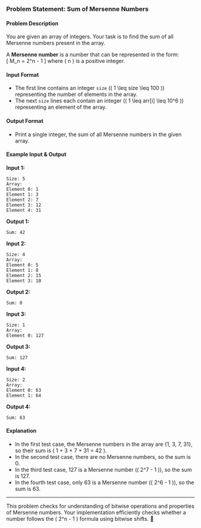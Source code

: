 ### **Problem Statement: Sum of Mersenne Numbers**

#### **Problem Description**
You are given an array of integers. Your task is to find the sum of all Mersenne numbers present in the array.

A **Mersenne number** is a number that can be represented in the form:  
\[
M_n = 2^n - 1
\]
where \( n \) is a positive integer.

#### **Input Format**
- The first line contains an integer `size` (\( 1 \leq size \leq 100 \)) representing the number of elements in the array.
- The next `size` lines each contain an integer (\( 1 \leq arr[i] \leq 10^6 \)) representing an element of the array.

#### **Output Format**
- Print a single integer, the sum of all Mersenne numbers in the given array.

#### **Example Input & Output**

**Input 1:**
```
Size: 5
Array: 
Element 0: 1
Element 1: 3
Element 2: 7
Element 3: 12
Element 4: 31
```
**Output 1:**
```
Sum: 42
```

**Input 2:**
```
Size: 4
Array: 
Element 0: 5
Element 1: 8
Element 2: 15
Element 3: 10
```
**Output 2:**
```
Sum: 0
```

**Input 3:**
```
Size: 1
Array:
Element 0: 127
```
**Output 3:**
```
Sum: 127
```

**Input 4:**
```
Size: 2
Array:
Element 0: 63
Element 1: 64
```
**Output 4:**
```
Sum: 63
```

#### **Explanation**
- In the first test case, the Mersenne numbers in the array are {1, 3, 7, 31}, so their sum is \( 1 + 3 + 7 + 31 = 42 \).
- In the second test case, there are no Mersenne numbers, so the sum is 0.
- In the third test case, 127 is a Mersenne number (\( 2^7 - 1 \)), so the sum is 127.
- In the fourth test case, only 63 is a Mersenne number (\( 2^6 - 1 \)), so the sum is 63.

---

This problem checks for understanding of bitwise operations and properties of Mersenne numbers. Your implementation efficiently checks whether a number follows the \( 2^n - 1 \) formula using bitwise shifts. 🚀